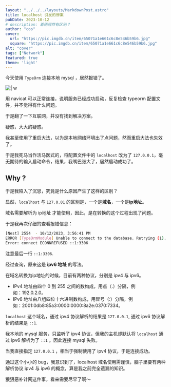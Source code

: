 ```yaml
---
layout: "../../../layouts/MarkdownPost.astro"
title: localhost 引发的惨案
pubDate: 2023-10-12
# description: 着俩居然有区别？
author: "cos"
cover:
  url: "https://pic.imgdb.cn/item/65071a1e661c6c8e546b59b6.jpg"
  square: "https://pic.imgdb.cn/item/65071a1e661c6c8e546b59b6.jpg"
alt: "cover"
tags: ["Network"]
featured: true
theme: 'light'
---
```


 今天使用 `TypeOrm` 连接本地 mysql ，居然报错了。

![| w](https://pic.imgdb.cn/item/6527acffc458853aefcd088b.jpg)





用 navicat 可以正常连接，说明服务已经成功启动，反复检查 typeorm 配置文件，并不觉得有什么问题。

于是翻了一下互联网，并没有找到解决方案。

疑惑，大大的疑惑。

我甚至使用了重启大法，以为是本地网络环境出了点问题，然而重启大法也失效了。



于是我死马当作活马医式的，将配置文件中的 `localhost` 改为了 `127.0.0.1`，毫无期待的输入启动命令，结果，我嘴巴张大了，居然启动成功了。



## Why ?

于是我陷入了沉思，究竟是什么原因产生了这样的区别？

显然，`localhost` 与 `127.0.01` 的区别是，一个是**域名**，一个是**ip地址**。

域名需要解析为 ip地址 才能使用，因此，是在转换的这个过程出现了问题。

于是我再次仔细的查看报错信息：

```bash
[Nest] 2554  - 10/12/2023, 3:56:41 PM   
ERROR [TypeOrmModule] Unable to connect to the database. Retrying (1)...
Error: connect ECONNREFUSED ::1:3306
```

注意最后一行 `::1:3306`.

经过查询，原来这是 **ipv6 地址** 的写法。

在域名转换为ip地址的时候，目前有两种协议，分别是 ipv4 与 ipv6。

- IPv4 地址由四个 0 到 255 之间的数构成，用点（.）分隔，例如：﻿192.0.2.0。
- IPv6 地址由八组四位十六进制数构成，用冒号（:）分隔，例如：﻿2001:0db8:85a3:0000:0000:8a2e:0370:7334。

`localhost` 这个域名，通过 ipv4 协议解析的结果是 `127.0.0.1`,  通过 ipv6 协议解析的结果是 `::1`. 



我本地的 mysql 服务，只监听了 ipv4 协议，但我的主机却默认将 `localhost` 通过 ipv6 解析为了 `::1` 。因此连接 mysql 失败。

当我直接指定 `127.0.0.1` ，相当于强制使用了 ipv4 协议，于是连接成功。



通过这个小小的 bug，我意识到了，localhost 域名使用需谨慎，脑子里要有两种解析协议 ipv4 与 ipv6 的概念，算是我之前完全遗漏的知识。



狠狠恶补计网这件事，看来需要尽早了啊～
